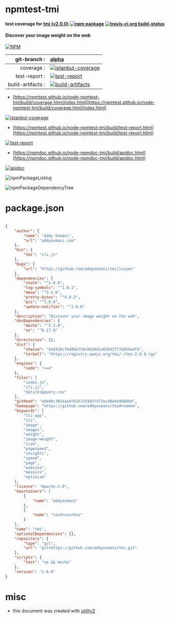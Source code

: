 # npmtest-tmi

#### test coverage for  [tmi (v2.0.0)](https://github.com/addyosmani/tmi#readme)  [![npm package](https://img.shields.io/npm/v/npmtest-tmi.svg?style=flat-square)](https://www.npmjs.org/package/npmtest-tmi) [![travis-ci.org build-status](https://api.travis-ci.org/npmtest/node-npmtest-tmi.svg)](https://travis-ci.org/npmtest/node-npmtest-tmi)

#### Discover your image weight on the web

[![NPM](https://nodei.co/npm/tmi.png?downloads=true&downloadRank=true&stars=true)](https://www.npmjs.com/package/tmi)

| git-branch : | [alpha](https://github.com/npmtest/node-npmtest-tmi/tree/alpha)|
|--:|:--|
| coverage : | [![istanbul-coverage](https://npmtest.github.io/node-npmtest-tmi/build/coverage.badge.svg)](https://npmtest.github.io/node-npmtest-tmi/build/coverage.html/index.html)|
| test-report : | [![test-report](https://npmtest.github.io/node-npmtest-tmi/build/test-report.badge.svg)](https://npmtest.github.io/node-npmtest-tmi/build/test-report.html)|
| build-artifacts : | [![build-artifacts](https://npmtest.github.io/node-npmtest-tmi/glyphicons_144_folder_open.png)](https://github.com/npmtest/node-npmtest-tmi/tree/gh-pages/build)|

- [https://npmtest.github.io/node-npmtest-tmi/build/coverage.html/index.html](https://npmtest.github.io/node-npmtest-tmi/build/coverage.html/index.html)

[![istanbul-coverage](https://npmtest.github.io/node-npmtest-tmi/build/screenCapture.buildCi.browser.%252Ftmp%252Fbuild%252Fcoverage.lib.html.png)](https://npmtest.github.io/node-npmtest-tmi/build/coverage.html/index.html)

- [https://npmtest.github.io/node-npmtest-tmi/build/test-report.html](https://npmtest.github.io/node-npmtest-tmi/build/test-report.html)

[![test-report](https://npmtest.github.io/node-npmtest-tmi/build/screenCapture.buildCi.browser.%252Ftmp%252Fbuild%252Ftest-report.html.png)](https://npmtest.github.io/node-npmtest-tmi/build/test-report.html)

- [https://npmdoc.github.io/node-npmdoc-tmi/build/apidoc.html](https://npmdoc.github.io/node-npmdoc-tmi/build/apidoc.html)

[![apidoc](https://npmdoc.github.io/node-npmdoc-tmi/build/screenCapture.buildCi.browser.%252Ftmp%252Fbuild%252Fapidoc.html.png)](https://npmdoc.github.io/node-npmdoc-tmi/build/apidoc.html)

![npmPackageListing](https://npmtest.github.io/node-npmtest-tmi/build/screenCapture.npmPackageListing.svg)

![npmPackageDependencyTree](https://npmtest.github.io/node-npmtest-tmi/build/screenCapture.npmPackageDependencyTree.svg)



# package.json

```json

{
    "author": {
        "name": "Addy Osmani",
        "url": "addyosmani.com"
    },
    "bin": {
        "tmi": "cli.js"
    },
    "bugs": {
        "url": "https://github.com/addyosmani/tmi/issues"
    },
    "dependencies": {
        "chalk": "^1.0.0",
        "log-symbols": "^1.0.1",
        "meow": "^3.3.0",
        "pretty-bytes": "^4.0.2",
        "psi": "^3.0.0",
        "update-notifier": "^2.0.0"
    },
    "description": "Discover your image weight on the web",
    "devDependencies": {
        "mocha": "^3.2.0",
        "xo": "^0.17.0"
    },
    "directories": {},
    "dist": {
        "shasum": "4d2926c7b409e759c0626d1a63b437776d54adfd",
        "tarball": "https://registry.npmjs.org/tmi/-/tmi-2.0.0.tgz"
    },
    "engines": {
        "node": ">=4"
    },
    "files": [
        "index.js",
        "cli.js",
        "data/bigquery.csv"
    ],
    "gitHead": "adedbc383aaadf415725445f5f3ac40e6dd60dbd",
    "homepage": "https://github.com/addyosmani/tmi#readme",
    "keywords": [
        "cli-app",
        "cli",
        "image",
        "images",
        "weight",
        "image-weight",
        "size",
        "pagespeed",
        "insights",
        "speed",
        "page",
        "website",
        "measure",
        "optimize"
    ],
    "license": "Apache-2.0",
    "maintainers": [
        {
            "name": "addyosmani"
        },
        {
            "name": "sindresorhus"
        }
    ],
    "name": "tmi",
    "optionalDependencies": {},
    "repository": {
        "type": "git",
        "url": "git+https://github.com/addyosmani/tmi.git"
    },
    "scripts": {
        "test": "xo && mocha"
    },
    "version": "2.0.0"
}
```



# misc
- this document was created with [utility2](https://github.com/kaizhu256/node-utility2)

